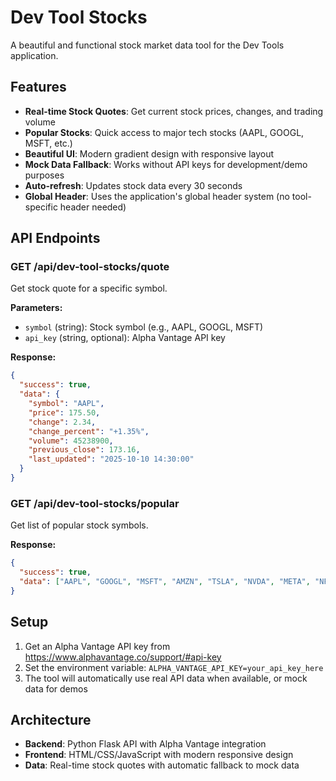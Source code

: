 # Dev Tool Stocks

A beautiful and functional stock market data tool for the Dev Tools application.

## Features

- **Real-time Stock Quotes**: Get current stock prices, changes, and trading volume
- **Popular Stocks**: Quick access to major tech stocks (AAPL, GOOGL, MSFT, etc.)
- **Beautiful UI**: Modern gradient design with responsive layout
- **Mock Data Fallback**: Works without API keys for development/demo purposes
- **Auto-refresh**: Updates stock data every 30 seconds
- **Global Header**: Uses the application's global header system (no tool-specific header needed)

## API Endpoints

### GET /api/dev-tool-stocks/quote
Get stock quote for a specific symbol.

**Parameters:**
- `symbol` (string): Stock symbol (e.g., AAPL, GOOGL, MSFT)
- `api_key` (string, optional): Alpha Vantage API key

**Response:**
```json
{
  "success": true,
  "data": {
    "symbol": "AAPL",
    "price": 175.50,
    "change": 2.34,
    "change_percent": "+1.35%",
    "volume": 45238900,
    "previous_close": 173.16,
    "last_updated": "2025-10-10 14:30:00"
  }
}
```

### GET /api/dev-tool-stocks/popular
Get list of popular stock symbols.

**Response:**
```json
{
  "success": true,
  "data": ["AAPL", "GOOGL", "MSFT", "AMZN", "TSLA", "NVDA", "META", "NFLX"]
}
```

## Setup

1. Get an Alpha Vantage API key from https://www.alphavantage.co/support/#api-key
2. Set the environment variable: `ALPHA_VANTAGE_API_KEY=your_api_key_here`
3. The tool will automatically use real API data when available, or mock data for demos

## Architecture

- **Backend**: Python Flask API with Alpha Vantage integration
- **Frontend**: HTML/CSS/JavaScript with modern responsive design
- **Data**: Real-time stock quotes with automatic fallback to mock data